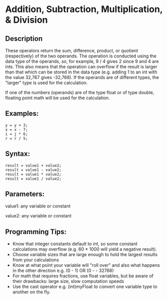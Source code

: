 # Addition, Subtraction, Multiplication, & Division

## Description

These operators return the sum, difference, product, or quotient (respectively) of the two operands. The operation is conducted using the data type of the operands, so, for example, 9 / 4 gives 2 since 9 and 4 are ints. This also means that the operation can overflow if the result is larger than that which can be stored in the data type (e.g. adding 1 to an int with the value 32,767 gives -32,768). If the operands are of different types, the "larger" type is used for the calculation.

If one of the numbers (operands) are of the type float or of type double, floating point math will be used for the calculation.

## Examples:
```
y = y + 3;
x = x - 7;
i = j * 6;
r = r / 5;
```
## Syntax:
```
result = value1 + value2;
result = value1 - value2;
result = value1 * value2;
result = value1 / value2;
```
## Parameters:

value1: any variable or constant

value2: any variable or constant

## Programming Tips:

* Know that integer constants default to int, so some constant calculations may overflow (e.g. 60 * 1000 will yield a negative result).
* Choose variable sizes that are large enough to hold the largest results from your calculations
* Know at what point your variable will "roll over" and also what happens in the other direction e.g. (0 - 1) OR (0 - - 32768)
* For math that requires fractions, use float variables, but be aware of their drawbacks: large size, slow computation speeds
* Use the cast operator e.g. (int)myFloat to convert one variable type to another on the fly. 
